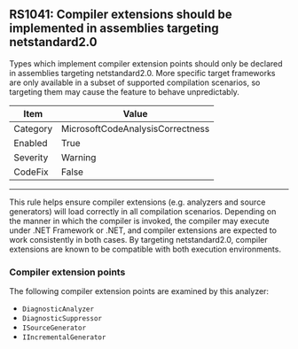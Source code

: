 ## RS1041: Compiler extensions should be implemented in assemblies targeting netstandard2.0

Types which implement compiler extension points should only be declared in assemblies targeting netstandard2.0. More specific target frameworks are only available in a subset of supported compilation scenarios, so targeting them may cause the feature to behave unpredictably.

|Item|Value|
|-|-|
|Category|MicrosoftCodeAnalysisCorrectness|
|Enabled|True|
|Severity|Warning|
|CodeFix|False|
---

This rule helps ensure compiler extensions (e.g. analyzers and source generators) will load correctly in all compilation
scenarios. Depending on the manner in which the compiler is invoked, the compiler may execute under .NET Framework or
.NET, and compiler extensions are expected to work consistently in both cases. By targeting netstandard2.0, compiler
extensions are known to be compatible with both execution environments.

### Compiler extension points

The following compiler extension points are examined by this analyzer:

* `DiagnosticAnalyzer`
* `DiagnosticSuppressor`
* `ISourceGenerator`
* `IIncrementalGenerator`
